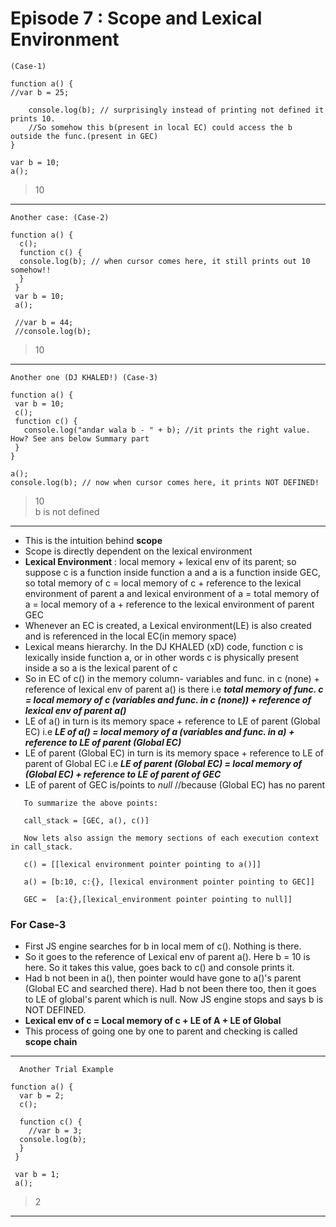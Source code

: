 # Episode 7 : Scope and Lexical Environment

```
(Case-1)

function a() {
//var b = 25;

    console.log(b); // surprisingly instead of printing not defined it prints 10. 
    //So somehow this b(present in local EC) could access the b outside the func.(present in GEC) 
}

var b = 10;
a();
```
> 10
---------------------
```
Another case: (Case-2)

function a() {
  c();
  function c() {
  console.log(b); // when cursor comes here, it still prints out 10 somehow!!
  }
 }
 var b = 10;
 a();
 
 //var b = 44;
 //console.log(b); 
 ```
 > 10
 --------------------
 ```
 Another one (DJ KHALED!) (Case-3)
 
 function a() {
  var b = 10;
  c();
  function c() {
    console.log("andar wala b - " + b); //it prints the right value. How? See ans below Summary part
  }
 }
 
 a();
 console.log(b); // now when cursor comes here, it prints NOT DEFINED!
```
> 10 <br/>
> b is not defined
 --------------------
 
- This is the intuition behind **scope**
- Scope is directly dependent on the lexical environment
- **Lexical Environment** : local memory + lexical env of its parent; so suppose c is a function inside function a and a is a function inside GEC, so  total memory of c =  local memory of c  + reference to the lexical environment of parent a and lexical environment of a = total memory of a = local memory of a + reference to the lexical environment of parent GEC
- Whenever an EC is created, a Lexical environment(LE) is also created and is referenced in the local EC(in memory space)
- Lexical means hierarchy. In the DJ KHALED (xD) code, function c is lexically inside function a, or in other words c is physically present inside a so  a is the lexical parent of c
- So in EC of c() in the memory column- variables and func. in c (none) + reference of lexical env of parent a() is there 
i.e ***total memory of func. c = local memory of c (variables and func. in c (none)) + reference of lexical env of parent a()***
- LE of a() in turn is its memory space + reference to LE of parent (Global EC) i.e ***LE of a() = local memory of a (variables and func. in a) + reference to LE of parent (Global EC)***
- LE of parent (Global EC) in turn is its memory space + reference to LE of parent of Global EC i.e ***LE of parent (Global EC) = local memory of (Global EC) + reference to LE of parent of GEC***
- LE of parent of GEC is/points to *null*   //because (Global EC) has no parent

 ```
    To summarize the above points:
    
    call_stack = [GEC, a(), c()]

    Now lets also assign the memory sections of each execution context in call_stack.

    c() = [[lexical environment pointer pointing to a()]]

    a() = [b:10, c:{}, [lexical environment pointer pointing to GEC]]

    GEC =  [a:{},[lexical_environment pointer pointing to null]]

 ```
  ### For Case-3 
  - First JS engine searches for b in local mem of c(). Nothing is there. 
  - So it goes to the reference of Lexical env of parent a(). Here b = 10 is here. So it takes this value, goes back to c() and console prints it.
  - Had b not been in a(), then pointer would have gone to a()'s parent (Global EC and searched there). Had b not been there too, then it goes to LE of global's parent
  which is null. Now JS engine stops and says b is NOT DEFINED. 
  - **Lexical env of c = Local memory of c + LE of A + LE of Global**
  - This process of going one by one to parent and checking is called **scope chain**
 --------------------
```
  Another Trial Example
 
function a() {
  var b = 2;
  c();

  function c() {
    //var b = 3;
  console.log(b);
  }
 }

 var b = 1;
 a();
```
> 2
 --------------------
  
  







